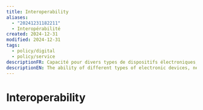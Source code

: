 ```yaml
---
title: Interoperability
aliases:
  - "20241231182211"
  - Interopérabilité
created: 2024-12-31
modified: 2024-12-31
tags:
  - policy/digital
  - policy/service
descriptionFR: Capacité pour divers types de dispositifs électroniques, de réseaux, de systèmes d’exploitation et d’applications de fonctionner ensemble efficacement, sans communication préalable, pour échanger de l’information de manière utile et significative.
descriptionEN: The ability of different types of electronic devices, networks, operating systems, and applications to work together effectively, without prior communication, to exchange information in a useful and meaningful manner.
---
```

# Interoperability
